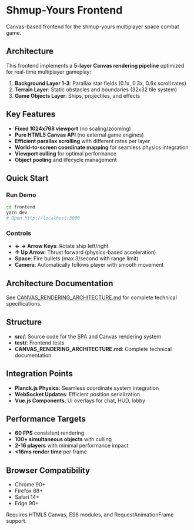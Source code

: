 # Shmup-Yours Frontend

Canvas-based frontend for the shmup-yours multiplayer space combat game.

## Architecture

This frontend implements a **5-layer Canvas rendering pipeline** optimized for real-time multiplayer gameplay:

1. **Background Layer 1-3**: Parallax star fields (0.1x, 0.3x, 0.6x scroll rates)
2. **Terrain Layer**: Static obstacles and boundaries (32x32 tile system)
3. **Game Objects Layer**: Ships, projectiles, and effects

## Key Features

- **Fixed 1024x768 viewport** (no scaling/zooming)
- **Pure HTML5 Canvas API** (no external game engines)
- **Efficient parallax scrolling** with different rates per layer
- **World-to-screen coordinate mapping** for seamless physics integration
- **Viewport culling** for optimal performance
- **Object pooling** and lifecycle management

## Quick Start

### Run Demo
```bash
cd frontend
yarn dev
# Open http://localhost:3000
```

### Controls
- **← → Arrow Keys**: Rotate ship left/right
- **↑ Up Arrow**: Thrust forward (physics-based acceleration)  
- **Space**: Fire bullets (max 3/second with range limit)
- **Camera**: Automatically follows player with smooth movement

## Architecture Documentation

See [CANVAS_RENDERING_ARCHITECTURE.md](./CANVAS_RENDERING_ARCHITECTURE.md) for complete technical specifications.

## Structure
- **src/**: Source code for the SPA and Canvas rendering system
- **test/**: Frontend tests
- **CANVAS_RENDERING_ARCHITECTURE.md**: Complete technical documentation

## Integration Points

- **Planck.js Physics**: Seamless coordinate system integration
- **WebSocket Updates**: Efficient position serialization
- **Vue.js Components**: UI overlays for chat, HUD, lobby

## Performance Targets

- **60 FPS** consistent rendering
- **100+ simultaneous objects** with culling
- **2-16 players** with minimal performance impact
- **<16ms render time** per frame

## Browser Compatibility

- Chrome 90+
- Firefox 88+ 
- Safari 14+
- Edge 90+

Requires HTML5 Canvas, ES6 modules, and RequestAnimationFrame support.
